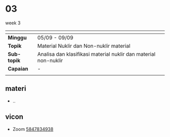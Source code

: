# 03
week 3

<span> | <span>
:- | :-
**Minggu** | 05/09 - 09/09
**Topik** | Material Nuklir dan Non-nuklir material
**Sub-topik** | Analisa dan klasifikasi material nuklir dan material non-nuklir
**Capaian** | -
||


## materi
+ ..


## vicon
+ Zoom [5847834938](https://itb-ac-id.zoom.us/j/5847834938?pwd=Z2twMXJsc05UbWdtSWNHTys3TmhBQT09)
